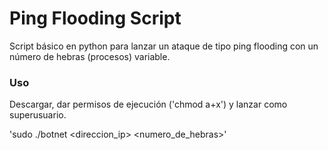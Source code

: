# Ping Flooding Script

Script básico en python para lanzar un ataque de tipo ping flooding con un número de hebras (procesos) variable.

### Uso

Descargar, dar permisos de ejecución ('chmod a+x') y lanzar como superusuario.

'sudo ./botnet <direccion_ip> <numero_de_hebras>'
